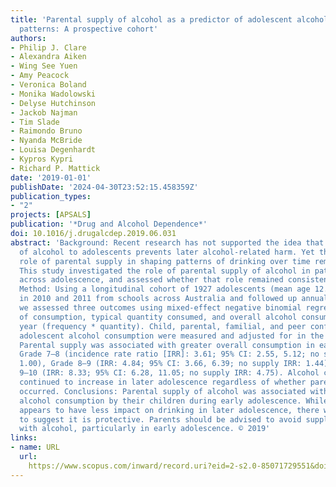 ```yaml
---
title: 'Parental supply of alcohol as a predictor of adolescent alcohol consumption
  patterns: A prospective cohort'
authors:
- Philip J. Clare
- Alexandra Aiken
- Wing See Yuen
- Amy Peacock
- Veronica Boland
- Monika Wadolowski
- Delyse Hutchinson
- Jackob Najman
- Tim Slade
- Raimondo Bruno
- Nyanda McBride
- Louisa Degenhardt
- Kypros Kypri
- Richard P. Mattick
date: '2019-01-01'
publishDate: '2024-04-30T23:52:15.458359Z'
publication_types:
- "2"
projects: [APSALS]
publication: '*Drug and Alcohol Dependence*'
doi: 10.1016/j.drugalcdep.2019.06.031
abstract: 'Background: Recent research has not supported the idea that parental supply
  of alcohol to adolescents prevents later alcohol-related harm. Yet the specific
  role of parental supply in shaping patterns of drinking over time remains unclear.
  This study investigated the role of parental supply of alcohol in patterns of drinking
  across adolescence, and assessed whether that role remained consistent over time.
  Method: Using a longitudinal cohort of 1927 adolescents (mean age 12.9 years), recruited
  in 2010 and 2011 from schools across Australia and followed up annually until 2016,
  we assessed three outcomes using mixed-effect negative binomial regression: frequency
  of consumption, typical quantity consumed, and overall alcohol consumption in the
  year (frequency * quantity). Child, parental, familial, and peer confounders of
  adolescent alcohol consumption were measured and adjusted for in the analyses. Findings:
  Parental supply was associated with greater overall consumption in earlier adolescence:
  Grade 7–8 (incidence rate ratio [IRR]: 3.61; 95% CI: 2.55, 5.12; no supply IRR:
  1.00), Grade 8–9 (IRR: 4.84; 95% CI: 3.66, 6.39; no supply IRR: 1.44) and Grade
  9–10 (IRR: 8.33; 95% CI: 6.28, 11.05; no supply IRR: 4.75). Alcohol consumption
  continued to increase in later adolescence regardless of whether parental supply
  occurred. Conclusions: Parental supply of alcohol was associated with increased
  alcohol consumption by their children during early adolescence. While parental supply
  appears to have less impact on drinking in later adolescence, there was no evidence
  to suggest it is protective. Parents should be advised to avoid supplying children
  with alcohol, particularly in early adolescence. © 2019'
links:
- name: URL
  url: 
    https://www.scopus.com/inward/record.uri?eid=2-s2.0-85071729551&doi=10.1016%2fj.drugalcdep.2019.06.031&partnerID=40&md5=30272630d1052d2bd601d0e426f48c32
---
```

